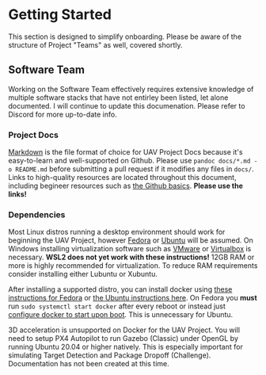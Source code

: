 # Getting Started

This section is designed to simplify onboarding. Please be aware of the structure of Project "Teams" as well, covered shortly.

## Software Team

Working on the Software Team effectively requires extensive knowledge of multiple software stacks that have not entirley been listed, let alone documented. I will continue to update this documenation. Please refer to Discord for more up-to-date info.

### Project Docs

[Markdown](https://www.markdownguide.org/basic-syntax/) is the file format of choice for UAV Project Docs because it's easy-to-learn and well-supported on Github. Please use `pandoc docs/*.md -o README.md` before submitting a pull request if it modifies any files in `docs/`. Links to high-quality resources are located throughout this document, including begineer resources such as [the Github basics](https://docs.github.com/en/get-started). **Please use the links!**

### Dependencies

Most Linux distros running a desktop environment should work for beginning the UAV Project, however [Fedora](https://docs.fedoraproject.org/en-US/fedora/latest/getting-started/) or [Ubuntu](https://ubuntu.com/tutorials/install-ubuntu-desktop) will be assumed. On Windows installing virtualization software such as [VMware](https://en.wikipedia.org/wiki/VMware_Workstation_Player) or [Virtualbox](https://en.wikipedia.org/wiki/VirtualBox) is necessary. **WSL2 does not yet work with these instructions!** 12GB RAM or more is highly recommended for virtualization. To reduce RAM requirements consider installing either Lubuntu or Xubuntu.

After installing a supported distro, you can install docker using [these instructions for Fedora](https://docs.docker.com/engine/install/fedora/) or [the Ubuntu instructions here](https://docs.docker.com/engine/install/ubuntu/). On Fedora you **must** run `sudo systemctl start docker` after every reboot or instead just [configure docker to start upon boot](https://docs.docker.com/engine/install/linux-postinstall/#configure-docker-to-start-on-boot-with-systemd). This is unnecessary for Ubuntu.

3D acceleration is unsupported on Docker for the UAV Project. You will need to setup PX4 Autopilot to run Gazebo (Classic) under OpenGL by running Ubuntu 20.04 or higher natively. This is especially important for simulating Target Detection and Package Dropoff (Challenge). Documentation has not been created at this time.